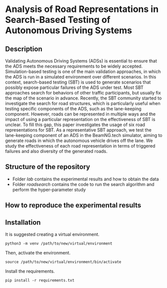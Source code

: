 # Analysis of Road Representations in Search-Based Testing of Autonomous Driving Systems

## Description
Validating Autonomous Driving Systems (ADSs) is essential to ensure that the ADS meets the necessary requirements to be widely accepted. Simulation-based testing is one of the main validation approaches, in which the ADS is run in a simulated environment over different scenarios. In this context, search-based testing (SBT) is used to generate scenarios that possibly expose particular failures of the ADS under test. Most SBT approaches search for behaviors of other traffic participants, but usually fix the map of the scenario in advance. Recently, the SBT community started to investigate the search for road structures, which is particularly useful when testing specific components of the ADS, such as the lane-keeping component. However, roads can be represented in multiple ways and the impact of using a particular representation on the effectiveness of SBT is unclear. To fill this gap, this paper investigates the usage of six road representations for SBT. As a representative SBT approach, we test the lane-keeping component of an ADS in the BeamNG.tech simulator, aiming to generate roads in which the autonomous vehicle drives off the lane. We study the effectiveness of each road representation in terms of triggered failures and also diversity of the generated roads.

## Structure of the repository
* Folder *lab* contains the experimental results and how to obtain the data
* Folder *roadsearch* contains the code to run the search algorithm and perform the hyper-parameter study

## How to reproduce the experimental results

## Installation

It is suggested creating a virtual environment. 

```
python3 -m venv /path/to/new/virtual/environment
```

Then, activate the environment. 

```
source /path/to/new/virtual/environment/bin/activate
```

Install the requirements.

```
pip install -r requirements.txt
```
